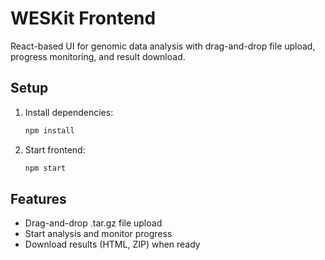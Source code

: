# WESKit Frontend

React-based UI for genomic data analysis with drag-and-drop file upload, progress monitoring, and result download.

## Setup
1. Install dependencies:
   ```bash
   npm install
   ```
2. Start frontend:
   ```bash
   npm start
   ```

## Features
- Drag-and-drop .tar.gz file upload
- Start analysis and monitor progress
- Download results (HTML, ZIP) when ready
